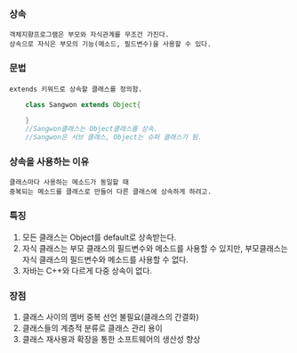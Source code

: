 ### 상속

    객체지향프로그램은 부모와 자식관계를 무조건 가진다.
    상속으로 자식은 부모의 기능(메소드, 필드변수)을 사용할 수 있다.

### 문법

    extends 키워드로 상속할 클래스를 정의함.

```java
    class Sangwon extends Object{

    }
    //Sangwon클래스는 Object클래스를 상속.
    //Sangwon은 서브 클래스, Object는 슈퍼 클래스가 됨.
```

### 상속을 사용하는 이유

    클래스마다 사용하는 메소드가 동일할 때
    중복되는 메소드를 클래스로 만들어 다른 클래스에 상속하게 하려고.

### 특징

1. 모든 클래스는 Object를 default로 상속받는다.
2. 자식 클래스는 부모 클래스의 필드변수와 메소드를 사용할 수 있지만,
   부모클래스는 자식 클래스의 필드변수와 메소드를 사용할 수 없다.
3. 자바는 C++와 다르게 다중 상속이 없다.

### 장점

1. 클래스 사이의 멤버 중복 선언 불필요(클래스의 간결화)
2. 클래스들의 계층적 분류로 클래스 관리 용이
3. 클래스 재사용과 확장을 통한 소프트웨어의 생산성 향상
